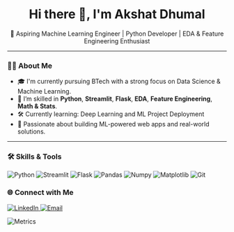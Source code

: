 <h1 align="center">Hi there 👋, I'm Akshat Dhumal</h1>

<p align="center">
  🚀 Aspiring Machine Learning Engineer | Python Developer | EDA & Feature Engineering Enthusiast
</p>

---

### 👨‍💻 About Me

- 🎓 I'm currently pursuing BTech with a strong focus on Data Science & Machine Learning.
- 🧠 I’m skilled in **Python**, **Streamlit**, **Flask**, **EDA**, **Feature Engineering**, **Math & Stats**.
- 🛠️ Currently learning: Deep Learning and ML Project Deployment
- 🌱 Passionate about building ML-powered web apps and real-world solutions.

---

### 🛠️ Skills & Tools

![Python](https://img.shields.io/badge/-Python-333333?style=flat&logo=python)
![Streamlit](https://img.shields.io/badge/-Streamlit-333333?style=flat&logo=streamlit)
![Flask](https://img.shields.io/badge/-Flask-333333?style=flat&logo=flask)
![Pandas](https://img.shields.io/badge/-Pandas-333333?style=flat&logo=pandas)
![Numpy](https://img.shields.io/badge/-NumPy-333333?style=flat&logo=numpy)
![Matplotlib](https://img.shields.io/badge/-Matplotlib-333333?style=flat&logo=matplotlib)
![Git](https://img.shields.io/badge/-Git-333333?style=flat&logo=git)



### 🌐 Connect with Me

<p align="left">
  <a href="https://www.linkedin.com/in/akshat-dhumal/" target="_blank">
    <img alt="LinkedIn" src="https://img.shields.io/badge/LinkedIn-akshatdhumal-blue?style=flat&logo=linkedin">
  </a>
  <a href="mailto:akshatdhumal8@example.com" target="_blank">
    <img alt="Email" src="https://img.shields.io/badge/Email-akshat@example.com-red?style=flat&logo=gmail">
  </a>
</p>

![Metrics](https://github.com/akshatdhumal/akshatdhumal/blob/main/github-metrics.svg)

